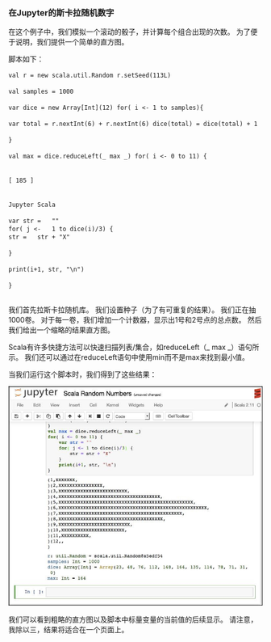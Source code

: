 ### 在Jupyter的斯卡拉随机数字

在这个例子中，我们模拟一个滚动的骰子，并计算每个组合出现的次数。 为了便于说明，我们提供一个简单的直方图。

脚本如下：


```
val r = new scala.util.Random r.setSeed(113L)

val samples = 1000

var dice = new Array[Int](12) for( i <- 1 to samples){

var total = r.nextInt(6) + r.nextInt(6) dice(total) = dice(total) + 1

}

val max = dice.reduceLeft(_ max _) for( i <- 0 to 11) {
 

[ 185 ]

 
Jupyter Scala

var str =	""
for( j <-	1 to dice(i)/3) {
str =	str + "X"

}

print(i+1, str, "\n")

}


```
我们首先拉斯卡拉随机库。 我们设置种子（为了有可重复的结果）。 我们正在抽1000卷。 对于每一卷，我们增加一个计数器，显示出1号和2号点的总点数。 然后我们给出一个缩略的结果直方图。

Scala有许多快捷方法可以快速扫描列表/集合，如reduceLeft（_ max _）语句所示。 我们还可以通过在reduceLeft语句中使用min而不是max来找到最小值。

当我们运行这个脚本时，我们得到了这些结果：

![](/assets/i7y.jpg)

我们可以看到粗略的直方图以及脚本中标量变量的当前值的后续显示。 请注意，我除以三，结果将适合在一个页面上。